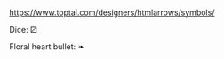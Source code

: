####

https://www.toptal.com/designers/htmlarrows/symbols/

Dice: &#9858;

Floral heart bullet: &#10087;